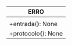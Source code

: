 | ERRO               |
| ------------------ |
|                    |
| +entrada(): None   |
| +protocolo(): None |

